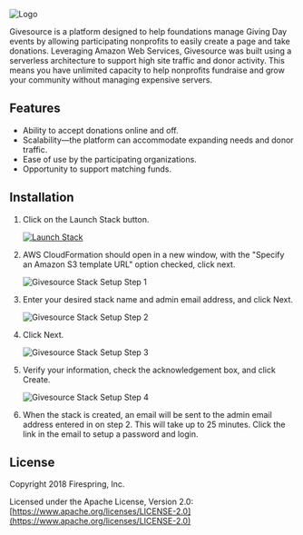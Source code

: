 ![Logo](https://github.com/firespring/givesource/wiki/images/givesource-logo-colors-on-dark.png)


Givesource is a platform designed to help foundations manage Giving Day events by allowing participating nonprofits to easily create a page and take donations.
Leveraging Amazon Web Services, Givesource was built using a serverless architecture to support high site traffic and donor activity.
This means you have unlimited capacity to help nonprofits fundraise and grow your community without managing expensive servers.

## Features

* Ability to accept donations online and off.
* Scalability—the platform can accommodate expanding needs and donor traffic.
* Ease of use by the participating organizations.
* Opportunity to support matching funds.

## Installation

1. Click on the Launch Stack button.

	[![Launch Stack](https://cdn.rawgit.com/buildkite/cloudformation-launch-stack-button-svg/master/launch-stack.svg)](https://console.aws.amazon.com/cloudformation/home?region=us-east-1#/stacks/new?stackName=Givesource&templateURL=https://s3.amazonaws.com/givesource/cf-templates/1.1.9/givesource.yml)

2. AWS CloudFormation should open in a new window, with the "Specify an Amazon S3 template URL" option checked, click next.

	![Givesource Stack Setup Step 1](https://github.com/firespring/givesource/wiki/images/givesource-stack-step-1.png)
	
3. Enter your desired stack name and admin email address, and click Next.

	![Givesource Stack Setup Step 2](https://github.com/firespring/givesource/wiki/images/givesource-stack-step-2.png)
	
4. Click Next.

	![Givesource Stack Setup Step 3](https://github.com/firespring/givesource/wiki/images/givesource-stack-step-3.png)
	
5. Verify your information, check the acknowledgement box, and click Create.

	![Givesource Stack Setup Step 4](https://github.com/firespring/givesource/wiki/images/givesource-stack-step-4.png)
	
6. When the stack is created, an email will be sent to the admin email address entered in on step 2. This will take up to 25 minutes. Click the link in the email to setup a password and login.

## License

Copyright 2018 Firespring, Inc.

Licensed under the Apache License, Version 2.0: [https://www.apache.org/licenses/LICENSE-2.0](https://www.apache.org/licenses/LICENSE-2.0)
